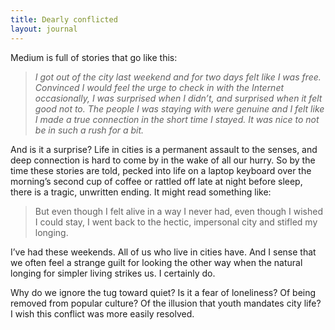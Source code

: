 ```yaml
---
title: Dearly conflicted
layout: journal
---
```


Medium is full of stories that go like this:

> _I got out of the city last weekend and for two days felt like I was free.
> Convinced I would feel the urge to check in with the Internet occasionally, I
> was surprised when I didn’t, and surprised when it felt good not to. The people
> I was staying with were genuine and I felt like I made a true connection in the
> short time I stayed. It was nice to not be in such a rush for a bit._

And is it a surprise? Life in cities is a permanent assault to the senses, and
deep connection is hard to come by in the wake of all our hurry. So by the time
these stories are told, pecked into life on a laptop keyboard over the morning’s
second cup of coffee or rattled off late at night before sleep, there is a
tragic, unwritten ending. It might read something like:

> But even though I felt alive in a way I never had, even though I wished I could
> stay, I went back to the hectic, impersonal city and stifled my longing.

I’ve had these weekends. All of us who live in cities have. And I sense that we
often feel a strange guilt for looking the other way when the natural longing
for simpler living strikes us. I certainly do.

Why do we ignore the tug toward quiet? Is it a fear of loneliness? Of being
removed from popular culture? Of the illusion that youth mandates city life? I
wish this conflict was more easily resolved.
